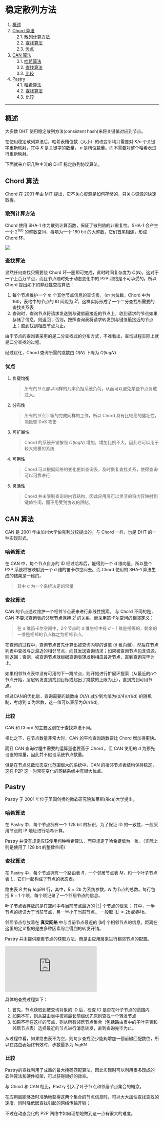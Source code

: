 # 稳定散列方法

<!-- MDTOC maxdepth:6 firsth1:0 numbering:1 flatten:0 bullets:0 updateOnSave:1 -->

1. [概述](#概述)   
2. [Chord 算法](#chord-算法)   
&emsp;2.1. [散列计算方法](#散列计算方法)   
&emsp;2.2. [查找算法](#查找算法)   
&emsp;2.3. [优点](#优点)   
3. [CAN 算法](#can-算法)   
&emsp;3.1. [哈希算法](#哈希算法)   
&emsp;3.2. [查找算法](#查找算法)   
&emsp;3.3. [比较](#比较)   
4. [Pastry](#pastry)   
&emsp;4.1. [哈希算法](#哈希算法)   
&emsp;4.2. [查找算法](#查找算法)   
&emsp;4.3. [比较](#比较)   

<!-- /MDTOC -->

---

## 概述

大多数 DHT 使用稳定散列方法(consistent hash)来将关键值对应到节点。

在使用稳定散列算法后，哈希表槽位数（大小）的改变平均只需要对 $K/n$ 个关键字重新映射，其中 $K$ 是关键字的数量， $n$ 是槽位数量。而不需要对整个哈希表进行重新映射。

下面就来介绍几种主流的 DHT 稳定散列协议算法。

## Chord 算法

Chord 在 2001 年由 MIT 提出，它不关心资源是如何存储的，只关心资源的快速取得。

### 散列计算方法

Chord 使用 SHA-1 作为散列计算函数，保证了散列值的非重复性。SHA-1 会产生一个 $2^{160}$ 的整数空间，每项为一个 160 bit 的大整数，它们首尾相连，形成 Chord 环。

![](http://hi.csdn.net/attachment/201012/7/411087_12917375694L1p.jpg)

### 查找算法

显然任何查找只需要绕 Chord 环一圈即可完成，此时时间复杂度为 $O(N)$，这对于一个上百万节点，而且节点随时处于动态变化中的 P2P 网络是不可承受的，所以 Chord 提出如下的非线性查找算法：

1. 每个节点维护一个 $m$ 个其他节点信息的查询表，（$m$ 为位数，Chord 中为 160，表格中的节点的 ID 间距为 $2^i$，这样实际形成了一个二分查找所需要的查找关系表
2. 查询时，查询节点将请求发送到与键值最接近的节点上，收到请求的节点如果存储了信息，则返回；否则，按照查询表将请求转发到与键值最接近的节点上；直到找到相应节点为止。

由于节点的查询表采用的是二分查找式的分布方式，不难看出，查询过程实际上就是二分查找的过程。

经过优化，Chord 查询所需的跳数由 $O(N)$ 下降为 $O(logN)$

### 优点

1. 负载均衡
    > 所有的节点都以同样的几率负担系统负荷，从而可以避免某些节点负载过大。
    
2. 分布性
    > 所有的节点平等的完成同样的工作，所以 Chord 具有比较高的健壮性，能抵御 DoS 攻击
    
3. 可扩展性
    > Chord 的系统开销按照 $O(logN)$ 增加，增加比例不大，因此它可以用于较大规模的系统
    
4. 可用性
    > Chord 可以根据网络的变化更新查询表，及时恢复查找关系，使得查询可以可靠进行
    
5. 灵活性
    > Chord 并未限制查询的内容结构，因此应用层可以灵活的将内容映射到键值空间，而不用受到协议的限制。

## CAN 算法

CAN 是 2001 年由加州大学伯克利分校提出的。与 Chord 一样，也是 DHT 的一种实现形式。

### 哈希算法

在 CAN 中，每个节点自身的 ID 经过哈希后，能得到一个 d 维向量，所以整个 P2P 系统将被映射到一个 d 维的笛卡尔空间去。而 Chord 使用的 SHA-1 算法生成的结果是一维的。

> 其中 d 为一个系统决定的常量

### 查找算法

CAN 的节点通过维护一个相邻节点表来进行非线性搜索。
与 Chord 不同的是，CAN 不要求查询表的邻居节点保持 $2^i$ 的关系，而采用笛卡尔空间的相邻定义：

> 在 $d$ 维笛卡尔空间中，2个节点的 $d$ 维坐标中有 $d-1$ 维是相等的，剩余的一维是相邻的节点称之为相邻节点。

在查询的过程中，查询节点首先计算出被查询内容的键值 (d 维向量)，然后在节点列表中查找与之最近的相邻节点，向其发送查询请求；如果被查询节点包含资源，则返回；否则，被查询节点就根据查询表转发到相应最近节点，直到查询完毕为止。

如果相邻节点表中没有可用的下一跳节点，则开始进行扩展环搜索（从最近的n个节点开始，层层转发直到找到目标或超出了跳数的上限为止），直到找到可用节点。

经过CAN的优化后，查询需要的跳数由 $O (N)$ 减少到均值为$(d/4)(n1/d)$ 的随机制，考虑到 $d$ 为常数，这一值可以表示为$O(n1/ d)$。

### 比较

CAN 和 Chord 的主要区别在于查找算法不同。

相比之下，在节点数量非常大时，CAN 的平均查询跳数要比 Chord 增加得更快。

而且 CAN 查询过程中需要的运算量也要高于 Chord 。但 CAN 使用的 $d$ 为预先设置的常量，因此并不假设系统节点数量。

但是在节点总数动态变化范围很大的系统中，CAN 的相邻节点表结构保持稳定，这在 P2P 这一时常在变化的网络系统中有很大优点。

## Pastry

Pastry 于 2001 年位于英国剑桥的微软研究院和莱斯(Rice)大学提出。

### 哈希算法

在 Pastry 中，每个节点拥有一个 128 bit 的标识，为了保证 ID 的一致性，一般采用节点的 IP 地址进行哈希计算。

Pastry 并没有规定应该使用何种哈希算法，而只规定了哈希键值为一维。（实际上则是使用了 128 bit 的整数空间）

### 查找算法

在 Pastry 中，每个节点拥有一个路由表 $R$，一个邻居节点表 $M$，和一个叶子节点表 $L$，它们一起构成了节点的状态表。

路由表 $R$ 共有 $logBN$ 行，其中，$B = 2b$ 为系统参数，$N$ 为节点的总数。每行包括 $B - 1$ 个项，每个项记录了一个邻居节点的信息。

叶子节点表存放的是在空间中与当前节点最近的 $|L|$ 个节点的信息；
其中，一半节点的标识大于当前节点，另一半小于当前节点。
一般取 $|L| = 2b 或者 4b$。

邻居节点存放着在 **真实网络** 中与当前节点最近的 $|M|$ 个相邻节点的信息。距离在这里的定义指的是由多种因素综合得到的转发开销。

Pastry 并未提供距离节点的获取方法，而是由应用层来进行相邻节点的配置。

![enter image description here](https://i2.read01.com/image.php?url=0DtV0ja4Qk)

具体的查找过程如下：

1. 首先，节点获取到被查询对象的 ID 后，检查 ID 是否在叶子节点的范围内
2. 如果不在，则从路由表中按照最长前缀优先原则查找一个转发节点
3. 如果不存在这样的节点，则从所有邻居节点集合（包括路由表中的子叶子表和邻居节点表）选择最近的节点进行消息转发，直到查询完毕为止。

从过程中看，如果路由表不为空，则每步查找至少能夠增加一個前綴匹配数位，所以在路由表始终有效时，步数最多为 $logBN$

### 比较

Pastry的查找利用了成熟的最大掩码匹配算法，因此实现时可以利用很多现成的软件算法和硬件框架，可以获得很好的效率。

与 Chord 和 CAN 相比，Pastry 引入了叶子节点和邻居节点集合的概念。

在应用层能够及时准确地获得这两个集合的节点信息时，可以大大加快查找查找的速度，同时降低因查找引起的网络传输开销；

不过在动态变化的 P2P 网络中如何理想地做到这一点有很大的难度。

